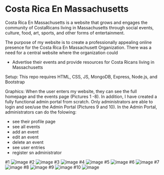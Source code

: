 # Costa Rica En Massachusetts
Costa Rica En Massachusetts is a website that grows and engages the community of CostaRicans living in Massachusetts through social events, culture, food, art, sports, and other forms of entertainment.

The purpose of my website is to create a professionally appealing online presence for the Costa Rica En Massachusett Organization. There was a need for a central website where the organization could 
-	Advertise their events and provide resources for Costa Ricans living in Massachusetts

Setup:
This repo requires HTML, CSS, JS, MongoDB, Express, Node.js, and Bootstrap

Graphics:
When the user enters my website, they can see the full homepage and the events page (Pictures 1 -8). In addition, I have created a fully functional admin portal from scratch. Only administrators are able to login and see/use the Admin Portal (Pictures 9 and 10). In the Admin Portal, administrators can do the folowing:
- see their profile page
- see all events
- add an event
- edit an event
- delete an event 
- see user entries
- register sn administrator

#1
![image](https://user-images.githubusercontent.com/49005921/85068076-c73f5180-b17f-11ea-94da-d959b2778727.png)
#2
![image](https://user-images.githubusercontent.com/49005921/85067073-14babf00-b17e-11ea-9971-72180ec1ab76.png)
#3
![image](https://user-images.githubusercontent.com/49005921/85067091-1dab9080-b17e-11ea-891d-d9e8277b0b76.png)
#4
![image](https://user-images.githubusercontent.com/49005921/85067108-2603cb80-b17e-11ea-892e-76169f14221f.png)
#5
![image](https://user-images.githubusercontent.com/49005921/85067130-2e5c0680-b17e-11ea-9a39-64ba7662d672.png)
#6
![image](https://user-images.githubusercontent.com/49005921/85067145-3451e780-b17e-11ea-9d3c-a154d58fc49b.png)
#7
![image](https://user-images.githubusercontent.com/49005921/85067169-3ddb4f80-b17e-11ea-9fa1-669db4dfd764.png)
#8
![image](https://user-images.githubusercontent.com/49005921/85067192-4764b780-b17e-11ea-884a-fd402631dcae.png)
#9
![image](https://user-images.githubusercontent.com/49005921/85067478-c0fca580-b17e-11ea-96b5-3a4805014969.png)
#10
![image](https://user-images.githubusercontent.com/49005921/85067456-b510e380-b17e-11ea-9c94-ab27f522a0a4.png)






